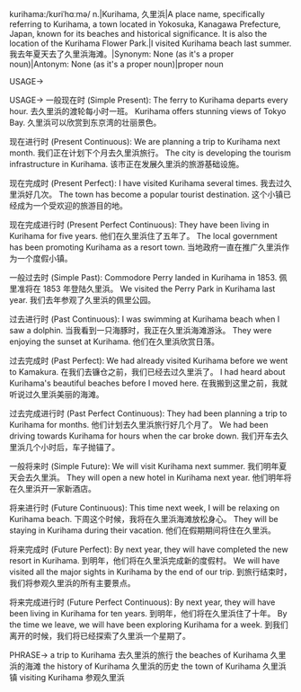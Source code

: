 kurihama:/kʊriˈhɑːmə/
n.|Kurihama, 久里浜|A place name, specifically referring to Kurihama, a town located in Yokosuka, Kanagawa Prefecture, Japan, known for its beaches and historical significance. It is also the location of the Kurihama Flower Park.|I visited Kurihama beach last summer. 我去年夏天去了久里浜海滩。|Synonym: None (as it's a proper noun)|Antonym: None (as it's a proper noun)|proper noun

USAGE->

USAGE->
一般现在时 (Simple Present):
The ferry to Kurihama departs every hour.  去久里浜的渡轮每小时一班。
Kurihama offers stunning views of Tokyo Bay. 久里浜可以欣赏到东京湾的壮丽景色。

现在进行时 (Present Continuous):
We are planning a trip to Kurihama next month. 我们正在计划下个月去久里浜旅行。
The city is developing the tourism infrastructure in Kurihama. 该市正在发展久里浜的旅游基础设施。

现在完成时 (Present Perfect):
I have visited Kurihama several times. 我去过久里浜好几次。
The town has become a popular tourist destination.  这个小镇已经成为一个受欢迎的旅游目的地。

现在完成进行时 (Present Perfect Continuous):
They have been living in Kurihama for five years. 他们在久里浜住了五年了。
The local government has been promoting Kurihama as a resort town.  当地政府一直在推广久里浜作为一个度假小镇。


一般过去时 (Simple Past):
Commodore Perry landed in Kurihama in 1853.  佩里准将在 1853 年登陆久里浜。
We visited the Perry Park in Kurihama last year.  我们去年参观了久里浜的佩里公园。

过去进行时 (Past Continuous):
I was swimming at Kurihama beach when I saw a dolphin. 当我看到一只海豚时，我正在久里浜海滩游泳。
They were enjoying the sunset at Kurihama. 他们在久里浜欣赏日落。

过去完成时 (Past Perfect):
We had already visited Kurihama before we went to Kamakura. 在我们去镰仓之前，我们已经去过久里浜了。
I had heard about Kurihama's beautiful beaches before I moved here. 在我搬到这里之前，我就听说过久里浜美丽的海滩。

过去完成进行时 (Past Perfect Continuous):
They had been planning a trip to Kurihama for months. 他们计划去久里浜旅行好几个月了。
We had been driving towards Kurihama for hours when the car broke down. 我们开车去久里浜几个小时后，车子抛锚了。


一般将来时 (Simple Future):
We will visit Kurihama next summer. 我们明年夏天会去久里浜。
They will open a new hotel in Kurihama next year.  他们明年将在久里浜开一家新酒店。

将来进行时 (Future Continuous):
This time next week, I will be relaxing on Kurihama beach. 下周这个时候，我将在久里浜海滩放松身心。
They will be staying in Kurihama during their vacation. 他们在假期期间将住在久里浜。


将来完成时 (Future Perfect):
By next year, they will have completed the new resort in Kurihama. 到明年，他们将在久里浜完成新的度假村。
We will have visited all the major sights in Kurihama by the end of our trip. 到旅行结束时，我们将参观久里浜的所有主要景点。


将来完成进行时 (Future Perfect Continuous):
By next year, they will have been living in Kurihama for ten years. 到明年，他们将在久里浜住了十年。
By the time we leave, we will have been exploring Kurihama for a week. 到我们离开的时候，我们将已经探索了久里浜一个星期了。


PHRASE->
a trip to Kurihama 去久里浜的旅行
the beaches of Kurihama 久里浜的海滩
the history of Kurihama 久里浜的历史
the town of Kurihama 久里浜镇
visiting Kurihama 参观久里浜
